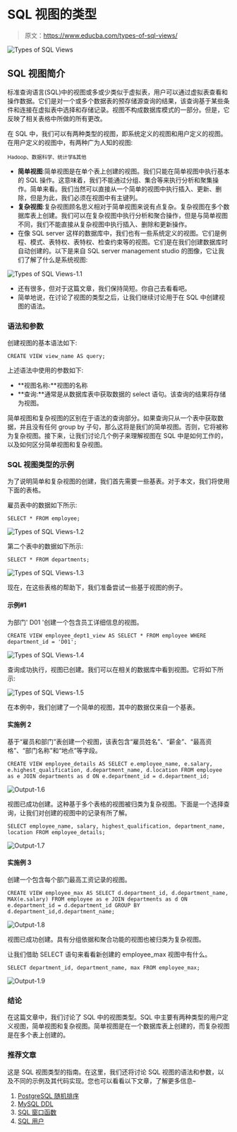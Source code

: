 # SQL 视图的类型

> 原文：<https://www.educba.com/types-of-sql-views/>

![Types of SQL Views](img/32ee14cee76124bbe43ce895b4511a15.png)



## SQL 视图简介

标准查询语言(SQL)中的视图或多或少类似于虚拟表，用户可以通过虚拟表查看和操作数据。它们是对一个或多个数据表的预存储源查询的结果，该查询基于某些条件和连接在虚拟表中选择和存储记录。视图不构成数据库模式的一部分。但是，它反映了相关表格中所做的所有更改。

在 SQL 中，我们可以有两种类型的视图，即系统定义的视图和用户定义的视图。在用户定义的视图中，有两种广为人知的视图:

<small>Hadoop、数据科学、统计学&其他</small>

*   **简单视图**:简单视图是在单个表上创建的视图。我们只能在简单视图中执行基本的 SQL 操作。这意味着，我们不能通过分组、集合等来执行分析和聚集操作。简单来看。我们当然可以直接从一个简单的视图中执行插入、更新、删除，但是为此，我们必须在视图中有主键列。
*   **复杂视图**:复杂视图顾名思义相对于简单视图来说有点复杂。复杂视图在多个数据库表上创建。我们可以在复杂视图中执行分析和聚合操作，但是与简单视图不同，我们不能直接从复杂视图中执行插入、删除和更新操作。
*   在像 SQL server 这样的数据库中，我们也有一些系统定义的视图。它们是例程、模式、表特权、表特权、检查约束等的视图。它们是在我们创建数据库时自动创建的。以下是来自 SQL server management studio 的图像，它让我们了解了什么是系统视图:

![Types of SQL Views-1.1](img/26b7391088c6f0bcbf8e2caaee1c9081.png)



*   还有很多，但对于这篇文章，我们保持简短。你自己去看看吧。
*   简单地说，在讨论了视图的类型之后，让我们继续讨论用于在 SQL 中创建视图的语法。

### 语法和参数

创建视图的基本语法如下:

`CREATE VIEW view_name AS query;`

上述语法中使用的参数如下:

*   **视图名称:**视图的名称
*   **查询:**通常是从数据库表中获取数据的 select 语句。该查询的结果将存储为视图。

简单视图和复杂视图的区别在于语法的查询部分。如果查询只从一个表中获取数据，并且没有任何 group by 子句，那么这将是我们的简单视图。否则，它将被称为复杂视图。接下来，让我们讨论几个例子来理解视图在 SQL 中是如何工作的，以及如何区分简单视图和复杂视图。

### SQL 视图类型的示例

为了说明简单和复杂视图的创建，我们首先需要一些基表。对于本文，我们将使用下面的表格。

雇员表中的数据如下所示:

`SELECT * FROM employee;`

![Types of SQL Views-1.2](img/66aaeb2d5bd8432bc52e429ad750e9b9.png)



第二个表中的数据如下所示:

`SELECT * FROM departments;`

![Types of SQL Views-1.3](img/97028faa4ad57d9057eaa574a76ae6bd.png)



现在，在这些表格的帮助下，我们准备尝试一些基于视图的例子。

#### 示例#1

为部门' D01 '创建一个包含员工详细信息的视图。

`CREATE VIEW employee_dept1_view AS
SELECT * FROM employee
WHERE department_id = 'D01';`

![Types of SQL Views-1.4](img/4dfa5177177e78ff6326d1a33476f69e.png)



查询成功执行，视图已创建。我们可以在相关的数据库中看到视图。它将如下所示:

![Types of SQL Views-1.5](img/5ee2fcf162310aec441a4f64c1b80951.png)



在本例中，我们创建了一个简单的视图，其中的数据仅来自一个基表。

#### 实施例 2

基于“雇员和部门”表创建一个视图，该表包含“雇员姓名”、“薪金”、“最高资格”、“部门名称”和“地点”等字段。

`CREATE VIEW employee_details AS
SELECT e.employee_name,
e.salary,
e.highest_qualification,
d.department_name,
d.location
FROM
employee as e JOIN departments as d
ON e.department_id = d.department_id;`

![Output-1.6](img/7113b15faee611c2c6b34d9dea0ef23b.png)



视图已成功创建。这种基于多个表格的视图被归类为复杂视图。下面是一个选择查询，让我们对创建的视图中的记录有所了解。

`SELECT employee_name, salary, highest_qualification, department_name, location
FROM employee_details;`

![Output-1.7](img/3cac6de899e7bdddb4713d10c1be223d.png)



#### 实施例 3

创建一个包含每个部门最高工资记录的视图。

`CREATE VIEW employee_max AS
SELECT
d.department_id,
d.department_name,
MAX(e.salary)
FROM
employee as e JOIN departments as d
ON e.department_id = d.department_id
GROUP BY d.department_id,d.department_name;`

![Output-1.8](img/2ca8d578c0bbdc20699d030a6ba12511.png)



视图已成功创建。具有分组依据和聚合功能的视图也被归类为复杂视图。

让我们借助 SELECT 语句来看看新创建的 employee_max 视图中有什么。

`SELECT department_id, department_name, max
FROM employee_max;`

![Output-1.9](img/ba84e5227630ed6521f2541d6a0e3123.png)



### 结论

在这篇文章中，我们讨论了 SQL 中的视图类型。SQL 中主要有两种类型的用户定义视图，简单视图和复杂视图。简单视图是在一个数据库表上创建的，而复杂视图是在多个表上创建的。

### 推荐文章

这是 SQL 视图类型的指南。在这里，我们还将讨论 SQL 视图的语法和参数，以及不同的示例及其代码实现。您也可以看看以下文章，了解更多信息–

1.  [PostgreSQL 随机排序](https://www.educba.com/postgresql-order-by-random/)
2.  [MySQL DDL](https://www.educba.com/mysql-ddl/)
3.  [SQL 窗口函数](https://www.educba.com/sql-window-functions/)
4.  [SQL 用户](https://www.educba.com/sql-users/)





